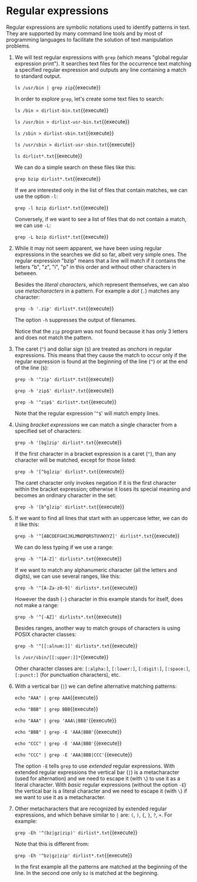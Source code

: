 # Regular expressions

Regular expressions are symbolic notations used to identify patterns
in text. They are supported by many command line tools and by most of
programming languages to facilitate the solution of text manipulation
problems.

1. We will test regular expressions with `grep` (which means "global
   regular expression print"). It searches text files for the
   occurrence text matching a specified regular expression and
   outputs any line containing a match to standard output.
   
   `ls /usr/bin | grep zip`{{execute}}
   
   In order to explore `grep`, let's create some text files to search:
   
   `ls /bin > dirlist-bin.txt`{{execute}}
   
   `ls /usr/bin > dirlist-usr-bin.txt`{{execute}}
   
   `ls /sbin > dirlist-sbin.txt`{{execute}}
   
   `ls /usr/sbin > dirlist-usr-sbin.txt`{{execute}}
   
   `ls dirlist*.txt`{{execute}}
   
   We can do a simple search on these files like this:
   
   `grep bzip dirlist*.txt`{{execute}}
   
   If we are interested only in the list of files that contain
   matches, we can use the option `-l`:

   `grep -l bzip dirlist*.txt`{{execute}}
   
   Conversely, if we want to see a list of files that do not
   contain a match, we can use `-L`:

   `grep -L bzip dirlist*.txt`{{execute}}
   
2. While it may not seem apparent, we have been using regular
   expressions in the searches we did so far, albeit very simple ones.
   The regular expression "bzip" means that a line will match if it
   contains the letters "b", "z", "i", "p" in this order and without
   other characters in between.
   
   Besides the _literal characters_, which represent themselves, we
   can also use _metacharacters_ in a pattern. For example a _dot_ (`.`)
   matches any character:
   
   `grep -h '.zip' dirlist*.txt`{{execute}}
   
   The option `-h` suppresses the output of filenames.
   
   Notice that the `zip` program was not found because it has only 3
   letters and does not match the pattern.
   
3. The caret (`^`) and dollar sign (`$`) are treated as _anchors_ in
   regular expressions. This means that they cause the match to occur
   only if the regular expression is found at the beginning of the
   line (`^`) or at the end of the line (`$`):
   
   `grep -h '^zip' dirlist*.txt`{{execute}}
   
   `grep -h 'zip$' dirlist*.txt`{{execute}}
   
   `grep -h '^zip$' dirlist*.txt`{{execute}}
   
   Note that the regular expression '`^$`' will match empty lines.
   
4. Using _bracket expressions_ we can match a single character from a
   specified set of characters:
   
   `grep -h '[bg]zip' dirlist*.txt`{{execute}}
   
   If the first character in a bracket expression is a caret (`^`),
   than any character will be matched, except for those listed:
   
   `grep -h '[^bg]zip' dirlist*.txt`{{execute}}
   
   The caret character only invokes negation if it is the first
   character within the bracket expression; otherwise it loses its
   special meaning and becomes an ordinary character in the set:
   
   `grep -h '[b^g]zip' dirlist*.txt`{{execute}}
   
5. If we want to find all lines that start with an uppercase letter,
   we can do it like this:
   
   `grep -h '^[ABCDEFGHIJKLMNOPQRSTUVWXYZ]' dirlist*.txt`{{execute}}
   
   We can do less typing if we use a range:
   
   `grep -h '^[A-Z]' dirlists*.txt`{{execute}}
   
   If we want to match any alphanumeric character (all the letters and
   digits), we can use several ranges, like this:
   
   `grep -h '^[A-Za-z0-9]' dirlists*.txt`{{execute}}
   
   However the dash (`-`) character in this example stands for itself,
   does not make a range:

   `grep -h '^[-AZ]' dirlists*.txt`{{execute}}
   
   Besides ranges, another way to match groups of characters is using
   POSIX character classes:
   
   `grep -h '^[[:alnum:]]' dirlists*.txt`{{execute}}
   
   `ls /usr/sbin/[[:upper:]]*`{{execute}}
   
   Other character classes are: `[:alpha:]`, `[:lower:]`, `[:digit:]`,
   `[:space:]`, `[:punct:]` (for punctuation characters), etc.

6. With a vertical bar (`|`) we can define alternative matching
   patterns:
   
   `echo "AAA" | grep AAA`{{execute}}
   
   `echo "BBB" | grep BBB`{{execute}}
   
   `echo "AAA" | grep 'AAA\|BBB'`{{execute}}
   
   `echo "BBB" | grep -E 'AAA|BBB'`{{execute}}

   `echo "CCC" | grep -E 'AAA|BBB'`{{execute}}

   `echo "CCC" | grep -E 'AAA|BBB|CCC'`{{execute}}

   The option `-E` tells `grep` to use _extended_ regular expressions.
   With extended regular expressions the vertical bar (`|`) is a
   metacharacter (used for alternation) and we need to escape it (with
   `\`) to use it as a literal character. With _basic_ regular
   expressions (without the option `-E`) the vertical bar is a
   literal character and we need to escape it (with `\`) if we want
   to use it as a metacharacter.
   
7. Other metacharacters that are recognized by extended regular
   expressions, and which behave similar to `|` are: `(`, `)`, `{`,
   `}`, `?`, `+`. For example:
   
   `grep -Eh '^(bz|gz|zip)' dirlist*.txt`{{execute}}
   
   Note that this is different from:
   
   `grep -Eh '^bz|gz|zip' dirlist*.txt`{{execute}}
   
   In the first example all the patterns are matched at the beginning
   of the line. In the second one only `bz` is matched at the
   beginning.
